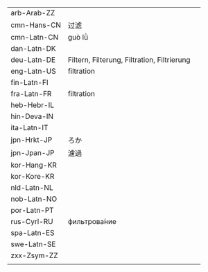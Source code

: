 | | | |
|-|-|-|
| arb-Arab-ZZ |  |  |
| cmn-Hans-CN | 过滤 |  |
| cmn-Latn-CN | guò lǜ |  |
| dan-Latn-DK |  |  |
| deu-Latn-DE | Filtern, Filterung, Filtration, Filtrierung |  |
| eng-Latn-US | filtration |  |
| fin-Latn-FI |  |  |
| fra-Latn-FR | filtration |  |
| heb-Hebr-IL |  |  |
| hin-Deva-IN |  |  |
| ita-Latn-IT |  |  |
| jpn-Hrkt-JP | ろか |  |
| jpn-Jpan-JP | 濾過 |  |
| kor-Hang-KR |  |  |
| kor-Kore-KR |  |  |
| nld-Latn-NL |  |  |
| nob-Latn-NO |  |  |
| por-Latn-PT |  |  |
| rus-Cyrl-RU | фильтрова́ние |  |
| spa-Latn-ES |  |  |
| swe-Latn-SE |  |  |
| zxx-Zsym-ZZ |  |  |
|  |  |  |